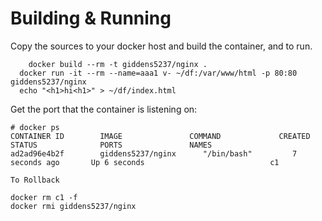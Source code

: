 # Building & Running

Copy the sources to your docker host and build the container, and to run.
```
	docker build --rm -t giddens5237/nginx .
  docker run -it --rm --name=aaa1 v- ~/df:/var/www/html -p 80:80 giddens5237/nginx
  echo "<h1>hi<h1>" > ~/df/index.html
```
Get the port that the container is listening on:

```
# docker ps
CONTAINER ID        IMAGE               COMMAND             CREATED             STATUS              PORTS               NAMES
ad2ad96e4b2f        giddens5237/nginx      "/bin/bash"         7 seconds ago       Up 6 seconds                            c1
```
```
To Rollback
```
    docker rm c1 -f
    docker rmi giddens5237/nginx
```
